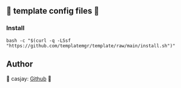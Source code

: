 ## 👋  template config files 🚀  

### Install
  
```shell
bash -c "$(curl -q -LSsf "https://github.com/templatemgr/template/raw/main/install.sh")"
```
  
## Author  

🤖 casjay: [Github](https://github.com/casjay) 🤖  
